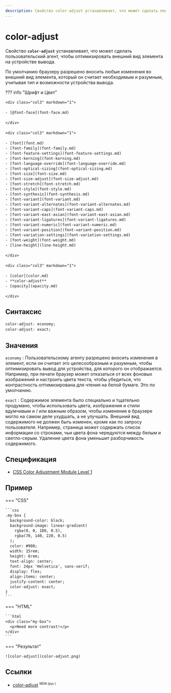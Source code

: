 ```yaml
---
description: Свойство color-adjust устанавливает, что может сделать пользовательский агент, чтобы оптимизировать внешний вид элемента на устройстве вывода
---
```


# color-adjust

Свойство **`color-adjust`** устанавливает, что может сделать пользовательский агент, чтобы оптимизировать внешний вид элемента на устройстве вывода.

По умолчанию браузеру разрешено вносить любые изменения во внешний вид элемента, который он считает необходимым и разумным, учитывая тип и возможности устройства вывода.

??? info "Шрифт и Цвет"

    <div class="col3" markdown="1">

    - [@font-face](font-face.md)

    </div>

    <div class="col3" markdown="1">

    - [font](font.md)
    - [font-family](font-family.md)
    - [font-feature-settings](font-feature-settings.md)
    - [font-kerning](font-kerning.md)
    - [font-language-override](font-language-override.md)
    - [font-optical-sizing](font-optical-sizing.md)
    - [font-size](font-size.md)
    - [font-size-adjust](font-size-adjust.md)
    - [font-stretch](font-stretch.md)
    - [font-style](font-style.md)
    - [font-synthesis](font-synthesis.md)
    - [font-variant](font-variant.md)
    - [font-variant-alternates](font-variant-alternates.md)
    - [font-variant-caps](font-variant-caps.md)
    - [font-variant-east-asian](font-variant-east-asian.md)
    - [font-variant-ligatures](font-variant-ligatures.md)
    - [font-variant-numeric](font-variant-numeric.md)
    - [font-variant-position](font-variant-position.md)
    - [font-variation-settings](font-variation-settings.md)
    - [font-weight](font-weight.md)
    - [line-height](line-height.md)

    </div>

    <div class="col3" markdown="1">

    - [color](color.md)
    - **color-adjust**
    - [opacity](opacity.md)

    </div>

## Синтаксис

```css
color-adjust: economy;
color-adjust: exact;
```

## Значения

`economy`
: Пользовательскому агенту разрешено вносить изменения в элемент, если он считает это целесообразным и разумным, чтобы оптимизировать вывод для устройства, для которого он отображается. Например, при печати браузер может отказаться от всех фоновых изображений и настроить цвета текста, чтобы убедиться, что контрастность оптимизирована для чтения на белой бумаге. Это по умолчанию.

`exact`
: Содержимое элемента было специально и тщательно продумано, чтобы использовать цвета, изображения и стили вдумчивым и / или важным образом, чтобы изменение в браузере могло на самом деле ухудшать, а не улучшать. Внешний вид содержимого не должен быть изменен, кроме как по запросу пользователя. Например, страница может содержать список информации со строками, чьи цвета фона чередуются между белым и светло-серым. Удаление цвета фона уменьшит разборчивость содержимого.

## Спецификация

- [CSS Color Adjustment Module Level 1](https://drafts.csswg.org/css-color-adjust-1/#propdef-color-adjust)

## Пример

=== "CSS"

    ```css
    .my-box {
      background-color: black;
      background-image: linear-gradient(
        rgba(0, 0, 180, 0.5),
        rgba(70, 140, 220, 0.5)
      );
      color: #900;
      width: 15rem;
      height: 6rem;
      text-align: center;
      font: 24px 'Helvetica', sans-serif;
      display: flex;
      align-items: center;
      justify-content: center;
      color-adjust: exact;
    }
    ```

=== "HTML"

    ```html
    <div class="my-box">
      <p>Need more contrast!</p>
    </div>
    ```

=== "Результат"

    ![color-adjust](color-adjust.png)

## Ссылки

- [color-adjust](https://developer.mozilla.org/ru/docs/Web/CSS/color-adjust) <sup><small>MDN (рус.)</small></sup>
